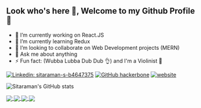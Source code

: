 ## Look who's here 👀, Welcome to my Github Profile 👋

- 🔭 I’m currently working on React.JS
- 🌱 I’m currently learning Redux
- 👯 I’m looking to collaborate on Web Development projects (MERN)
- 💬 Ask me about anything
- ⚡ Fun fact: (Wubba Lubba Dub Dub 👌) and I'm a Violinist 🎻

[![Linkedin: sitaraman-s-b4647375](https://img.shields.io/badge/-Sitaraman-blue?style=flat-square&logo=Linkedin&logoColor=white&link=https://www.linkedin.com/in/sitaraman-s-b4647375/)](https://www.linkedin.com/in/sitaraman-s-b4647375/)
[![GitHub hackerbone](https://img.shields.io/github/followers/hackerbone?label=follow&style=social)](https://github.com/hackerbone)
[![website](https://img.shields.io/badge/PortfolioWebsite-Sitaraman-2648ff?style=flat-square&logo=google-chrome)](https://hackerbone.github.io/)

![Sitaraman's GitHub stats](https://github-readme-stats.vercel.app/api?username=hackerbone&show_icons=true&theme=radical)
 
<!-- [![Readme Card](https://github-readme-stats.vercel.app/api/pin/?username=hackerbone&repo=hackerbone.github.io&theme=radical)](https://github.com/hackerbone/hackerbone.github.io)

[![Readme Card](https://github-readme-stats.vercel.app/api/pin/?username=hackerbone&repo=spy-share&theme=radical)](https://github.com/hackerbone/spy-share)

[![Readme Card](https://github-readme-stats.vercel.app/api/pin/?username=hackerbone&repo=encredx-react&theme=radical)](https://github.com/hackerbone/encredx-react)

[![Readme Card](https://github-readme-stats.vercel.app/api/pin/?username=hackerbone&repo=TheCartel&theme=radical)](https://github.com/hackerbone/TheCartel)
 -->
<a href="https://github.com/hackerbone/hackerbone.github.io">
  <img align="center" src="https://github-readme-stats.vercel.app/api/pin/?username=hackerbone&repo=hackerbone.github.io&theme=radical" />
</a>
<a href="https://github.com/hackerbone/spy-share">
  <img align="center" src="https://github-readme-stats.vercel.app/api/pin/?username=hackerbone&repo=spy-share&theme=radical" />
</a>
<a href="https://github.com/hackerbone/encredx-react">
  <img align="center" src="https://github-readme-stats.vercel.app/api/pin/?username=hackerbone&repo=encredx-react&theme=radical" />
</a>
<a href="https://github.com/hackerbone/TheCartel">
  <img align="center" src="https://github-readme-stats.vercel.app/api/pin/?username=hackerbone&repo=TheCartel&theme=radical" />
</a>
